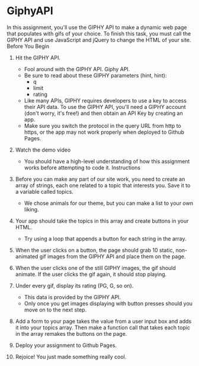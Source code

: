 # GiphyAPI

In this assignment, you'll use the GIPHY API to make a dynamic web page that populates with gifs of your choice. To finish this task, you must call the GIPHY API and use JavaScript and jQuery to change the HTML of your site.
Before You Begin

1. Hit the GIPHY API.
    * Fool around with the GIPHY API. Giphy API.
    * Be sure to read about these GIPHY parameters (hint, hint):
        * q
        * limit
        * rating
    * Like many APIs, GIPHY requires developers to use a key to access their API data. To use the GIPHY API, you'll need a GIPHY account (don't worry, it's free!) and then obtain an API Key by creating an app.
    * Make sure you switch the protocol in the query URL from http to https, or the app may not work properly when deployed to Github Pages.
2. Watch the demo video
    * You should have a high-level understanding of how this assignment works before attempting to code it.
Instructions

1. Before you can make any part of our site work, you need to create an array of strings, each one related to a topic that interests you. Save it to a variable called topics.
    * We chose animals for our theme, but you can make a list to your own liking.
2. Your app should take the topics in this array and create buttons in your HTML.
    * Try using a loop that appends a button for each string in the array.
3. When the user clicks on a button, the page should grab 10 static, non-animated gif images from the GIPHY API and place them on the page.
4. When the user clicks one of the still GIPHY images, the gif should animate. If the user clicks the gif again, it should stop playing.
5. Under every gif, display its rating (PG, G, so on).
    * This data is provided by the GIPHY API.
    * Only once you get images displaying with button presses should you move on to the next step.
6. Add a form to your page takes the value from a user input box and adds it into your topics array. Then make a function call that takes each topic in the array remakes the buttons on the page.
7. Deploy your assignment to Github Pages.
8. Rejoice! You just made something really cool.

